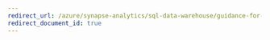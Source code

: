 ```yaml
---
redirect_url: /azure/synapse-analytics/sql-data-warehouse/guidance-for-loading-data
redirect_document_id: true
---
```

